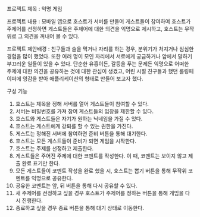 프로젝트 제목 : 익명 게임

프로젝트 내용 : 모바일 앱으로 호스트가 서버를 만들어 게스트들이 참여하여 호스트가 주제어를 선정하면
게스트들은 주제어에 대한 의견을 익명으로 제시하고, 호스트는 무작위로 그 의견을 꺼내어 볼 수 있다.

프로젝트 제안배경 : 친구들과 술을 먹거나 자리를 하는 경우, 분위기가 처지거나 심심한 경험을 많이 했었다. 또한
여러 명이 모인 자리에서 서로에게 궁금하거나 앞에서 말하기 부끄러운 일들이 있을 수 있다. 단순한 유흥이든,
갈등을 푸는 문제든 익명으로 어떠한 주제에 대한 의견을 공유하는 것에 대한 관심이 생겼고, 어린 시절 친구들과
했던 롤링페이퍼에 영감을 받아 애플리케이션의 형태로 만들어 보고자 했다.

구성 기능
1. 호스트는 제목을 정해 서버를 열어 게스트들이 참여할 수 있다.
2. 서버는 비밀번호를 가져 참여 게스트들의 입장을 제한할 수 있다.
3. 호스트와 게스트들은 자기가 원하는 닉네임을 가질 수 있다.
4. 호스트는 게스트에게 강퇴를 할 수 있는 권한을 가진다.
5. 게스트는 정해진 서버에 참여하면 준비 버튼을 통해 대기한다.
6. 호스트는 모든 게스트들이 준비가 되면 게임을 시작한다.
7. 호스트는 주제를 선정하고 제출한다.
8. 게스트들은 주어진 주제에 대한 코멘트를 작성한다. 이 때, 코멘트는 보이지 않고 제출 완료 표기만 한다.
9. 모든 게스트들이 코멘트 작성을 완료 했을 시, 호스트는 뽑기 버튼을 통해 무작위 코멘트를 익명으로 공유한다.
10. 공유한 코멘트는 앞, 뒤 버튼을 통해 다시 공유할 수 있다.
11. 새 주제어를 선정하고 싶을 경우 호스트가 주제어를 정하는 버튼을 통해 게임을 다시 진행한다.
12. 종료하고 싶을 경우 종료 버튼을 통해 대기 상태로 이동한다.
